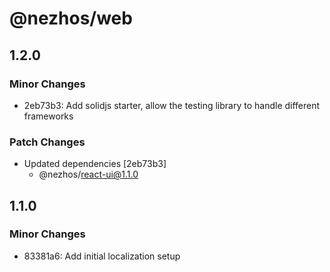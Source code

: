 # @nezhos/web

## 1.2.0

### Minor Changes

- 2eb73b3: Add solidjs starter, allow the testing library to handle different frameworks

### Patch Changes

- Updated dependencies [2eb73b3]
  - @nezhos/react-ui@1.1.0

## 1.1.0

### Minor Changes

- 83381a6: Add initial localization setup

